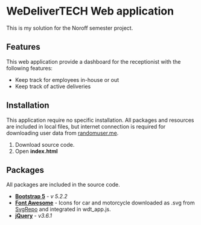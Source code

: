 # WeDeliverTECH Web application

This is my solution for the Noroff semester project.

## Features

This web application provide a dashboard for the receptionist with the following features:

- Keep track for employees in-house or out
- Keep track of active deliveries

## Installation

This application require no specific installation. All packages and resources are included in local files, 
but internet connection is required for downloading user data from [randomuser.me](https://randomuser.me/).
1. Download source code.
2. Open **index.html**


## Packages

All packages are included in the source code.

- [**Bootstrap 5**](https://getbootstrap.com/) - _v 5.2.2_
- [**Font Awesome**](https://fontawesome.com/) - Icons for car and motorcycle downloaded as .svg from [SvgRepo]('https://www.svgrepo.com/) and integrated in wdt_app.js.
- [**jQuery**](https://jquery.com/) - _v3.6.1_